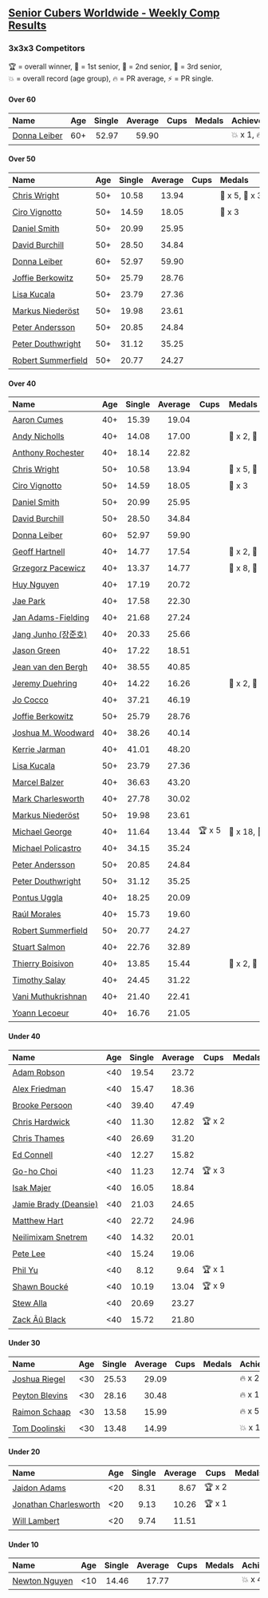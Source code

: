 <style>table {white-space: nowrap;}</style>

## [Senior Cubers Worldwide - Weekly Comp Results](/scw-comp/results/)
### 3x3x3 Competitors

<span style="white-space: nowrap;">🏆 = overall winner</span>, <span style="white-space: nowrap;">🥇 = 1st senior</span>, <span style="white-space: nowrap;">🥈 = 2nd senior</span>, <span style="white-space: nowrap;">🥉 = 3rd senior</span>, <span style="white-space: nowrap;">💥 = overall record (age group)</span>, <span style="white-space: nowrap;">🔥 = PR average</span>, <span style="white-space: nowrap;">⚡ = PR single</span>.

#### Over 60

| Name | Age | Single | Average | Cups | Medals | Achievements |
| :-- | :--: | --: | --: | :--: | :-- | :-- |
| [Donna Leiber](../../persons/donna_leiber/333.md) | 60+ | 52.97 | 59.90 |  |  | 💥 x 1, 🔥 x 1, ⚡ x 1 |

#### Over 50

| Name | Age | Single | Average | Cups | Medals | Achievements |
| :-- | :--: | --: | --: | :--: | :-- | :-- |
| [Chris Wright](../../persons/chris_wright/333.md) | 50+ | 10.58 | 13.94 |  | 🥇 x 5, 🥈 x 3 | 💥 x 4, 🔥 x 3, ⚡ x 3 |
| [Ciro Vignotto](../../persons/ciro_vignotto/333.md) | 50+ | 14.59 | 18.05 |  | 🥉 x 3 | 🔥 x 2, ⚡ x 3 |
| [Daniel Smith](../../persons/daniel_smith/333.md) | 50+ | 20.99 | 25.95 |  |  | 💥 x 2, 🔥 x 5, ⚡ x 8 |
| [David Burchill](../../persons/david_burchill/333.md) | 50+ | 28.50 | 34.84 |  |  | 🔥 x 3, ⚡ x 4 |
| [Donna Leiber](../../persons/donna_leiber/333.md) | 60+ | 52.97 | 59.90 |  |  | 💥 x 1, 🔥 x 1, ⚡ x 1 |
| [Joffie Berkowitz](../../persons/joffie_berkowitz/333.md) | 50+ | 25.79 | 28.76 |  |  | 🔥 x 6, ⚡ x 3 |
| [Lisa Kucala](../../persons/lisa_kucala/333.md) | 50+ | 23.79 | 27.36 |  |  | 🔥 x 4, ⚡ x 5 |
| [Markus Niederöst](../../persons/markus_niederost/333.md) | 50+ | 19.98 | 23.61 |  |  | 🔥 x 1, ⚡ x 1 |
| [Peter Andersson](../../persons/peter_andersson/333.md) | 50+ | 20.85 | 24.84 |  |  | 🔥 x 3, ⚡ x 3 |
| [Peter Douthwright](../../persons/peter_douthwright/333.md) | 50+ | 31.12 | 35.25 |  |  | 🔥 x 5, ⚡ x 3 |
| [Robert Summerfield](../../persons/robert_summerfield/333.md) | 50+ | 20.77 | 24.27 |  |  | 🔥 x 8, ⚡ x 6 |

#### Over 40

| Name | Age | Single | Average | Cups | Medals | Achievements |
| :-- | :--: | --: | --: | :--: | :-- | :-- |
| [Aaron Cumes](../../persons/aaron_cumes/333.md) | 40+ | 15.39 | 19.04 |  |  | 🔥 x 6, ⚡ x 4 |
| [Andy Nicholls](../../persons/andy_nicholls/333.md) | 40+ | 14.08 | 17.00 |  | 🥈 x 2, 🥉 x 5 | 🔥 x 4, ⚡ x 3 |
| [Anthony Rochester](../../persons/anthony_rochester/333.md) | 40+ | 18.14 | 22.82 |  |  | 🔥 x 2, ⚡ x 3 |
| [Chris Wright](../../persons/chris_wright/333.md) | 50+ | 10.58 | 13.94 |  | 🥇 x 5, 🥈 x 3 | 💥 x 4, 🔥 x 3, ⚡ x 3 |
| [Ciro Vignotto](../../persons/ciro_vignotto/333.md) | 50+ | 14.59 | 18.05 |  | 🥉 x 3 | 🔥 x 2, ⚡ x 3 |
| [Daniel Smith](../../persons/daniel_smith/333.md) | 50+ | 20.99 | 25.95 |  |  | 💥 x 2, 🔥 x 5, ⚡ x 8 |
| [David Burchill](../../persons/david_burchill/333.md) | 50+ | 28.50 | 34.84 |  |  | 🔥 x 3, ⚡ x 4 |
| [Donna Leiber](../../persons/donna_leiber/333.md) | 60+ | 52.97 | 59.90 |  |  | 💥 x 1, 🔥 x 1, ⚡ x 1 |
| [Geoff Hartnell](../../persons/geoff_hartnell/333.md) | 40+ | 14.77 | 17.54 |  | 🥈 x 2, 🥉 x 5 | 🔥 x 7, ⚡ x 4 |
| [Grzegorz Pacewicz](../../persons/grzegorz_pacewicz/333.md) | 40+ | 13.37 | 14.77 |  | 🥈 x 8, 🥉 x 3 | 🔥 x 3, ⚡ x 1 |
| [Huy Nguyen](../../persons/huy_nguyen/333.md) | 40+ | 17.19 | 20.72 |  |  | 🔥 x 3, ⚡ x 4 |
| [Jae Park](../../persons/jae_park/333.md) | 40+ | 17.58 | 22.30 |  |  | 🔥 x 5, ⚡ x 4 |
| [Jan Adams-Fielding](../../persons/jan_adams_fielding/333.md) | 40+ | 21.68 | 27.24 |  |  | 🔥 x 10, ⚡ x 8 |
| [Jang Junho (장준호)](../../persons/jang_junho/333.md) | 40+ | 20.33 | 25.66 |  |  | 🔥 x 4, ⚡ x 2 |
| [Jason Green](../../persons/jason_green/333.md) | 40+ | 17.22 | 18.51 |  |  | 🔥 x 1, ⚡ x 1 |
| [Jean van den Bergh](../../persons/jean_van_den_bergh/333.md) | 40+ | 38.55 | 40.85 |  |  | 🔥 x 1, ⚡ x 1 |
| [Jeremy Duehring](../../persons/jeremy_duehring/333.md) | 40+ | 14.22 | 16.26 |  | 🥈 x 2, 🥉 x 3 | 🔥 x 6, ⚡ x 3 |
| [Jo Cocco](../../persons/jo_cocco/333.md) | 40+ | 37.21 | 46.19 |  |  | 🔥 x 5, ⚡ x 4 |
| [Joffie Berkowitz](../../persons/joffie_berkowitz/333.md) | 50+ | 25.79 | 28.76 |  |  | 🔥 x 6, ⚡ x 3 |
| [Joshua M. Woodward](../../persons/joshua_m_woodward/333.md) | 40+ | 38.26 | 40.14 |  |  | 🔥 x 3, ⚡ x 2 |
| [Kerrie Jarman](../../persons/kerrie_jarman/333.md) | 40+ | 41.01 | 48.20 |  |  | 🔥 x 2, ⚡ x 2 |
| [Lisa Kucala](../../persons/lisa_kucala/333.md) | 50+ | 23.79 | 27.36 |  |  | 🔥 x 4, ⚡ x 5 |
| [Marcel Balzer](../../persons/marcel_balzer/333.md) | 40+ | 36.63 | 43.20 |  |  | 🔥 x 3, ⚡ x 3 |
| [Mark Charlesworth](../../persons/mark_charlesworth/333.md) | 40+ | 27.78 | 30.02 |  |  | 🔥 x 2, ⚡ x 2 |
| [Markus Niederöst](../../persons/markus_niederost/333.md) | 50+ | 19.98 | 23.61 |  |  | 🔥 x 1, ⚡ x 1 |
| [Michael George](../../persons/michael_george/333.md) | 40+ | 11.64 | 13.44 | 🏆 x 5 | 🥇 x 18, 🥈 x 4 | 💥 x 6, 🔥 x 6, ⚡ x 3 |
| [Michael Policastro](../../persons/michael_policastro/333.md) | 40+ | 34.15 | 35.24 |  |  | 🔥 x 1, ⚡ x 1 |
| [Peter Andersson](../../persons/peter_andersson/333.md) | 50+ | 20.85 | 24.84 |  |  | 🔥 x 3, ⚡ x 3 |
| [Peter Douthwright](../../persons/peter_douthwright/333.md) | 50+ | 31.12 | 35.25 |  |  | 🔥 x 5, ⚡ x 3 |
| [Pontus Uggla](../../persons/pontus_uggla/333.md) | 40+ | 18.25 | 20.09 |  |  | 🔥 x 1, ⚡ x 1 |
| [Raúl Morales](../../persons/raul_morales/333.md) | 40+ | 15.73 | 19.60 |  |  | 🔥 x 1, ⚡ x 1 |
| [Robert Summerfield](../../persons/robert_summerfield/333.md) | 50+ | 20.77 | 24.27 |  |  | 🔥 x 8, ⚡ x 6 |
| [Stuart Salmon](../../persons/stuart_salmon/333.md) | 40+ | 22.76 | 32.89 |  |  | 🔥 x 1, ⚡ x 1 |
| [Thierry Boisivon](../../persons/thierry_boisivon/333.md) | 40+ | 13.85 | 15.44 |  | 🥈 x 2, 🥉 x 4 | 🔥 x 3, ⚡ x 6 |
| [Timothy Salay](../../persons/timothy_salay/333.md) | 40+ | 24.45 | 31.22 |  |  | 🔥 x 3, ⚡ x 4 |
| [Vani Muthukrishnan](../../persons/vani_muthukrishnan/333.md) | 40+ | 21.40 | 22.41 |  |  | 🔥 x 1, ⚡ x 1 |
| [Yoann Lecoeur](../../persons/yoann_lecoeur/333.md) | 40+ | 16.76 | 21.05 |  |  | 🔥 x 1, ⚡ x 3 |

#### Under 40

| Name | Age | Single | Average | Cups | Medals | Achievements |
| :-- | :--: | --: | --: | :--: | :-- | :-- |
| [Adam Robson](../../persons/adam_robson/333.md) | <40 | 19.54 | 23.72 |  |  | 🔥 x 4, ⚡ x 6 |
| [Alex Friedman](../../persons/alex_friedman/333.md) | <40 | 15.47 | 18.36 |  |  | 🔥 x 3, ⚡ x 3 |
| [Brooke Persoon](../../persons/brooke_persoon/333.md) | <40 | 39.40 | 47.49 |  |  | 🔥 x 2, ⚡ x 2 |
| [Chris Hardwick](../../persons/chris_hardwick/333.md) | <40 | 11.30 | 12.82 | 🏆 x 2 |  | 🔥 x 4, ⚡ x 4 |
| [Chris Thames](../../persons/chris_thames/333.md) | <40 | 26.69 | 31.20 |  |  | 🔥 x 4, ⚡ x 4 |
| [Ed Connell](../../persons/ed_connell/333.md) | <40 | 12.27 | 15.82 |  |  | 🔥 x 7, ⚡ x 2 |
| [Go-ho Choi](../../persons/go_ho_choi/333.md) | <40 | 11.23 | 12.74 | 🏆 x 3 |  | 💥 x 2, 🔥 x 3, ⚡ x 3 |
| [Isak Majer](../../persons/isak_majer/333.md) | <40 | 16.05 | 18.84 |  |  | 🔥 x 4, ⚡ x 4 |
| [Jamie Brady (Deansie)](../../persons/jamie_brady/333.md) | <40 | 21.03 | 24.65 |  |  | 🔥 x 1, ⚡ x 2 |
| [Matthew Hart](../../persons/matthew_hart/333.md) | <40 | 22.72 | 24.96 |  |  | 🔥 x 1, ⚡ x 1 |
| [Neilimixam Snetrem](../../persons/neilimixam_snetrem/333.md) | <40 | 14.32 | 20.01 |  |  | 🔥 x 1, ⚡ x 1 |
| [Pete Lee](../../persons/pete_lee/333.md) | <40 | 15.24 | 19.06 |  |  | 🔥 x 6, ⚡ x 4 |
| [Phil Yu](../../persons/phil_yu/333.md) | <40 | 8.12 | 9.64 | 🏆 x 1 |  | 💥 x 1, 🔥 x 1, ⚡ x 1 |
| [Shawn Boucké](../../persons/shawn_boucke/333.md) | <40 | 10.19 | 13.04 | 🏆 x 9 |  | 💥 x 2, 🔥 x 3, ⚡ x 2 |
| [Stew Alla](../../persons/stew_alla/333.md) | <40 | 20.69 | 23.27 |  |  | 🔥 x 1, ⚡ x 1 |
| [Zack Âû Black](../../persons/zack_au_black/333.md) | <40 | 15.72 | 21.80 |  |  | 🔥 x 2, ⚡ x 2 |

#### Under 30

| Name | Age | Single | Average | Cups | Medals | Achievements |
| :-- | :--: | --: | --: | :--: | :-- | :-- |
| [Joshua Riegel](../../persons/joshua_riegel/333.md) | <30 | 25.53 | 29.09 |  |  | 🔥 x 2, ⚡ x 2 |
| [Peyton Blevins](../../persons/peyton_blevins/333.md) | <30 | 28.16 | 30.48 |  |  | 🔥 x 1, ⚡ x 1 |
| [Raimon Schaap](../../persons/raimon_schaap/333.md) | <30 | 13.58 | 15.99 |  |  | 🔥 x 5, ⚡ x 4 |
| [Tom Doolinski](../../persons/tom_doolinski/333.md) | <30 | 13.48 | 14.99 |  |  | 💥 x 1, 🔥 x 1, ⚡ x 1 |

#### Under 20

| Name | Age | Single | Average | Cups | Medals | Achievements |
| :-- | :--: | --: | --: | :--: | :-- | :-- |
| [Jaidon Adams](../../persons/jaidon_adams/333.md) | <20 | 8.31 | 8.67 | 🏆 x 2 |  | 💥 x 1, 🔥 x 1, ⚡ x 1 |
| [Jonathan Charlesworth](../../persons/jonathan_charlesworth/333.md) | <20 | 9.13 | 10.26 | 🏆 x 1 |  | 🔥 x 1, ⚡ x 1 |
| [Will Lambert](../../persons/will_lambert/333.md) | <20 | 9.74 | 11.51 |  |  | 🔥 x 1, ⚡ x 1 |

#### Under 10

| Name | Age | Single | Average | Cups | Medals | Achievements |
| :-- | :--: | --: | --: | :--: | :-- | :-- |
| [Newton Nguyen](../../persons/newton_nguyen/333.md) | <10 | 14.46 | 17.77 |  |  | 💥 x 4, 🔥 x 4, ⚡ x 3 |


<!-- Global site tag (gtag.js) - Google Analytics -->
<script async src="https://www.googletagmanager.com/gtag/js?id=UA-86348435-3"></script>
<script>window.dataLayer = window.dataLayer || []; function gtag() {dataLayer.push(arguments);} gtag('js', new Date()); gtag('config', 'UA-86348435-3');</script>
